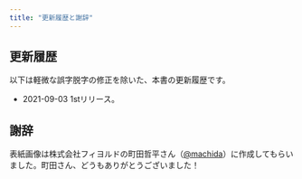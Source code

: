 ```yaml
---
title: "更新履歴と謝辞"
---
```


## 更新履歴

以下は軽微な誤字脱字の修正を除いた、本書の更新履歴です。

- 2021-09-03 1stリリース。

## 謝辞

表紙画像は株式会社フィヨルドの町田哲平さん（[@machida](https://twitter.com/machida)）に作成してもらいました。町田さん、どうもありがとうございました！
